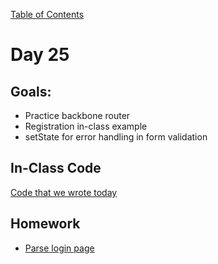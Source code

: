 [Table of Contents](/README.md)

# Day 25

## Goals:
* Practice backbone router
* Registration in-class example
* setState for error handling in form validation

## In-Class Code
[Code that we wrote today](/notes/day-25/code)

## Homework
* [Parse login page](https://github.com/TIY-Austin-Front-End-Engineering/parse-login)